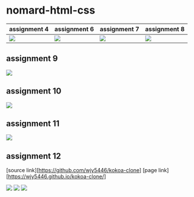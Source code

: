 # nomard-html-css


| assignment 4 | assignment 6 | assignment 7 | assignment 8
| :-- | :-- | :-- | :-- 
| ![](image/assignment-4.png) | ![](image/assignment-6.png) | ![](image/assignment-7.png)| ![](image/assignment-8.png)

## assignment 9

![](image/assignment-9.png)

## assignment 10

![](image/assignment-10.png)

## assignment 11

![](image/assignment-11.png)

## assignment 12

[source link][https://github.com/wjy5446/kokoa-clone]
[page link][https://wjy5446.github.io/kokoa-clone/]

![](image/kokoa-menu.png)
![](image/kokoa-chat.png)
![](image/kokoa-setting.png)
